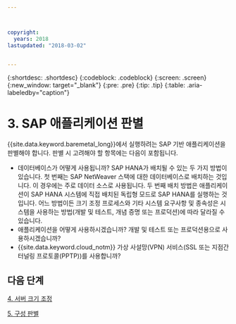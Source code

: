 ```yaml
---



copyright:
  years: 2018
lastupdated: "2018-03-02"


---
```


{:shortdesc: .shortdesc}
{:codeblock: .codeblock}
{:screen: .screen}
{:new_window: target="_blank"}
{:pre: .pre}
{:tip: .tip}
{:table: .aria-labeledby="caption"}


# 3. SAP 애플리케이션 판별

{{site.data.keyword.baremetal_long}}에서 실행하려는 SAP 기반 애플리케이션을 판별해야 합니다. 판별 시 고려해야 할 항목에는 다음이 포함됩니다.

 * 데이터베이스가 어떻게 사용됩니까? SAP HANA가 배치될 수 있는 두 가지 방법이 있습니다. 첫 번째는 SAP NetWeaver 스택에 대한 데이터베이스로 배치하는 것입니다. 이 경우에는 주로 데이터 소스로 사용됩니다. 두 번째 배치 방법은 애플리케이션이 SAP HANA 시스템에 직접 배치된 독립형 모드로 SAP HANA를 실행하는 것입니다. 어느 방법이든 크기 조정 프로세스와 기타 시스템 요구사항 및 종속성은 시스템을 사용하는 방법(개발 및 테스트, 개념 증명 또는 프로덕션)에 따라 달라질 수 있습니다.
 * 애플리케이션을 어떻게 사용하시겠습니까? 개발 및 테스트 또는 프로덕션용으로 사용하시겠습니까? 
 * {{site.data.keyword.cloud_notm}} 가상 사설망(VPN) 서비스(SSL 또는 지점간 터널링 프로토콜(PPTP))를 사용합니까?
  
## 다음 단계

  [4. 서버 크기 조정](/docs/infrastructure/sap-hana/hana-size-server.html)
  
  [5. 구성 판별](/docs/infrastructure/sap-hana/hana-determine-configuration.html)
